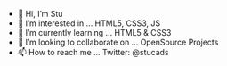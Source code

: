 - 👋 Hi, I’m Stu
- 👀 I’m interested in ... HTML5, CSS3, JS
- 🌱 I’m currently learning ... HTML5 & CSS3
- 💞️ I’m looking to collaborate on ... OpenSource Projects
- 📫 How to reach me ... Twitter: @stucads 

<!---
slinden1/slinden1 is a ✨ special ✨ repository because its `README.md` (this file) appears on your GitHub profile.
You can click the Preview link to take a look at your changes.
--->
